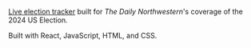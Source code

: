 [Live election tracker](https://apps.dailynorthwestern.com/election2024/) built for _The Daily Northwestern_'s coverage of the 2024 US Election.

Built with React, JavaScript, HTML, and CSS.
